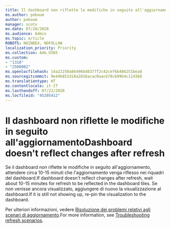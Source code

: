 ```yaml
---
title: Il dashboard non riflette le modifiche in seguito all'aggiornamento
ms.author: pebaum
author: pebaum
manager: scotv
ms.date: 07/20/2020
ms.audience: Admin
ms.topic: article
ROBOTS: NOINDEX, NOFOLLOW
localization_priority: Priority
ms.collection: Adm_O365
ms.custom:
- "1318"
- "2500002"
ms.openlocfilehash: 14a22250a86496bd8377f2c42cef6b486251bea8
ms.sourcegitcommit: 9e44b852d18a2816acac0aacb78cb99b4c114368
ms.translationtype: HT
ms.contentlocale: it-IT
ms.lasthandoff: 07/22/2020
ms.locfileid: "45205412"
---
```

# <a name="dashboard-doesnt-reflect-changes-after-refresh"></a><span data-ttu-id="f3676-102">Il dashboard non riflette le modifiche in seguito all'aggiornamento</span><span class="sxs-lookup"><span data-stu-id="f3676-102">Dashboard doesn't reflect changes after refresh</span></span>

<span data-ttu-id="f3676-103">Se il dashboard non riflette le modifiche in seguito all'aggiornamento, attendere circa 10-15 minuti che l'aggiornamento venga riflesso nei riquadri del dashboard.</span><span class="sxs-lookup"><span data-stu-id="f3676-103">If dashboard doesn't reflect changes after refresh, wait about 10-15 minutes for refresh to be reflected in the dashboard tiles.</span></span> <span data-ttu-id="f3676-104">Se non venisse ancora visualizzato, aggiungere di nuovo la visualizzazione al dashboard.</span><span class="sxs-lookup"><span data-stu-id="f3676-104">If it is still not showing up, re-pin the visualization to the dashboard.</span></span>

<span data-ttu-id="f3676-105">Per ulteriori informazioni, vedere [Risoluzione dei problemi relativi agli scenari di aggiornamento](https://docs.microsoft.com/power-bi/refresh-troubleshooting-refresh-scenarios).</span><span class="sxs-lookup"><span data-stu-id="f3676-105">For more information, see [Troubleshooting refresh scenarios](https://docs.microsoft.com/power-bi/refresh-troubleshooting-refresh-scenarios).</span></span>
